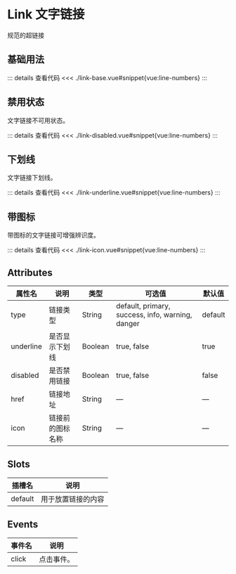 <script setup>
import linkBase from "./link-base.vue"
import linkDisabled from "./link-disabled.vue"
import linkUnderline from "./link-underline.vue"
import linkIcon from "./link-icon.vue"
</script>

# Link 文字链接

规范的超链接

## 基础用法

<linkBase />

::: details 查看代码
<<< ./link-base.vue#snippet{vue:line-numbers}
:::

## 禁用状态

文字链接不可用状态。

<linkDisabled />

::: details 查看代码
<<< ./link-disabled.vue#snippet{vue:line-numbers}
:::


## 下划线

文字链接下划线。

<linkUnderline />

::: details 查看代码
<<< ./link-underline.vue#snippet{vue:line-numbers}
:::


## 带图标

带图标的文字链接可增强辨识度。

<linkIcon />

::: details 查看代码
<<< ./link-icon.vue#snippet{vue:line-numbers}
:::

## Attributes

<table>
  <thead>
    <tr>
      <th>属性名</th>
      <th>说明</th>
      <th>类型</th>
      <th>可选值</th>
      <th>默认值</th>
    </tr>
  </thead>
  <tbody>
    <tr>
      <td>type</td>
      <td>链接类型</td>
      <td>String</td>
      <td>default, primary, success, info, warning, danger</td>
      <td>default</td>
    </tr>
    <tr>
      <td>underline</td>
      <td>是否显示下划线</td>
      <td>Boolean</td>
      <td>true, false</td>
      <td>true</td>
    </tr>
    <tr>
      <td>disabled</td>
      <td>是否禁用链接</td>
      <td>Boolean</td>
      <td>true, false</td>
      <td>false</td>
    </tr>
    <tr>
      <td>href</td>
      <td>链接地址</td>
      <td>String</td>
      <td>—</td>
      <td>—</td>
    </tr>
    <tr>
      <td>icon</td>
      <td>链接前的图标名称</td>
      <td>String</td>
      <td>—</td>
      <td>—</td>
    </tr>
  </tbody>
</table>




## Slots

<table>
  <thead>
    <tr>
      <th>插槽名</th>
      <th>说明</th>
    </tr>
  </thead>
  <tbody>
    <tr>
      <td>default</td>
      <td>用于放置链接的内容</td>
    </tr>
  </tbody>
</table>


## Events

<table>
  <thead>
    <tr>
      <th>事件名</th>
      <th>说明</th>
    </tr>
  </thead>
  <tbody>
    <tr>
      <td>click</td>
      <td>点击事件。</td>
    </tr>
  </tbody>
</table>

